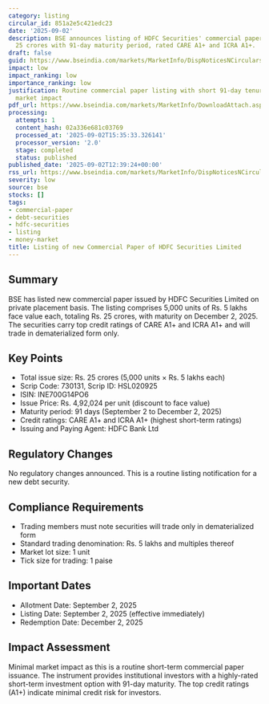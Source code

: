 ```yaml
---
category: listing
circular_id: 851a2e5c421edc23
date: '2025-09-02'
description: BSE announces listing of HDFC Securities' commercial paper worth Rs.
  25 crores with 91-day maturity period, rated CARE A1+ and ICRA A1+.
draft: false
guid: https://www.bseindia.com/markets/MarketInfo/DispNoticesNCirculars.aspx?Noticeid={EB2035BE-8F2D-410B-9CE7-8B96A1DEC9B8}&noticeno=20250902-31&dt=09/02/2025&icount=31&totcount=57&flag=0
impact: low
impact_ranking: low
importance_ranking: low
justification: Routine commercial paper listing with short 91-day tenure, minimal
  market impact
pdf_url: https://www.bseindia.com/markets/MarketInfo/DownloadAttach.aspx?id=20250902-31&attachedId=
processing:
  attempts: 1
  content_hash: 02a336e681c03769
  processed_at: '2025-09-02T15:35:33.326141'
  processor_version: '2.0'
  stage: completed
  status: published
published_date: '2025-09-02T12:39:24+00:00'
rss_url: https://www.bseindia.com/markets/MarketInfo/DispNoticesNCirculars.aspx?Noticeid={EB2035BE-8F2D-410B-9CE7-8B96A1DEC9B8}&noticeno=20250902-31&dt=09/02/2025&icount=31&totcount=57&flag=0
severity: low
source: bse
stocks: []
tags:
- commercial-paper
- debt-securities
- hdfc-securities
- listing
- money-market
title: Listing of new Commercial Paper of HDFC Securities Limited
---
```


## Summary

BSE has listed new commercial paper issued by HDFC Securities Limited on private placement basis. The listing comprises 5,000 units of Rs. 5 lakhs face value each, totaling Rs. 25 crores, with maturity on December 2, 2025. The securities carry top credit ratings of CARE A1+ and ICRA A1+ and will trade in dematerialized form only.

## Key Points

- Total issue size: Rs. 25 crores (5,000 units × Rs. 5 lakhs each)
- Scrip Code: 730131, Scrip ID: HSL020925
- ISIN: INE700G14PO6
- Issue Price: Rs. 4,92,024 per unit (discount to face value)
- Maturity period: 91 days (September 2 to December 2, 2025)
- Credit ratings: CARE A1+ and ICRA A1+ (highest short-term ratings)
- Issuing and Paying Agent: HDFC Bank Ltd

## Regulatory Changes

No regulatory changes announced. This is a routine listing notification for a new debt security.

## Compliance Requirements

- Trading members must note securities will trade only in dematerialized form
- Standard trading denomination: Rs. 5 lakhs and multiples thereof
- Market lot size: 1 unit
- Tick size for trading: 1 paise

## Important Dates

- Allotment Date: September 2, 2025
- Listing Date: September 2, 2025 (effective immediately)
- Redemption Date: December 2, 2025

## Impact Assessment

Minimal market impact as this is a routine short-term commercial paper issuance. The instrument provides institutional investors with a highly-rated short-term investment option with 91-day maturity. The top credit ratings (A1+) indicate minimal credit risk for investors.